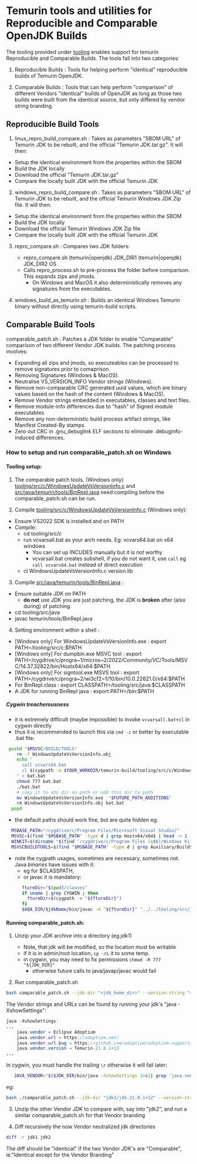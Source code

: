 <!-- textlint-disable terminology -->

# Temurin tools and utilities for Reproducible and Comparable OpenJDK Builds

The tooling provided under [tooling](https://github.com/adoptium/temurin-build/tree/master/tooling) enables
support for temurin Reproducible and Comparable Builds. The tools fall into two categories:

1. Reproducible Builds : Tools for helping perform "identical" reproducible builds of Temurin OpenJDK.

2. Comparable Builds : Tools that can help perform "comparison" of different Vendors "identical" builds of OpenJDK
as long as those two builds were built from the identical source, but only differed by vendor string branding.

## Reproducible Build Tools

1. linux_repro_build_compare.sh : Takes as parameters "SBOM URL" of Temurin JDK to be rebuilt, and the official "Temurin JDK.tar.gz".
It will then:

- Setup the identical environment from the properties within the SBOM
- Build the JDK locally
- Download the official "Temurin JDK.tar.gz"
- Compare the locally built JDK with the official Temurin JDK

2. windows_repro_build_compare.sh : Takes as parameters "SBOM URL" of Temurin JDK to be rebuilt, and the official Temurin Windows JDK Zip file.
It will then:

- Setup the identical environment from the properties within the SBOM
- Build the JDK locally
- Download the official Temurin Windows JDK Zip file
- Compare the locally built JDK with the official Temurin JDK

3. repro_compare.sh : Compares two JDK folders:

   - repro_compare.sh (temurin|openjdk) JDK_DIR1 (temurin|openjdk) JDK_DIR2 OS
   - Calls repro_process.sh to pre-process the folder before comparison. This expands zips and jmods.
     - On Windows and MacOS it also deterministically removes any signatures from the executables.

4. windows_build_as_temurin.sh : Builds an identical Windows Temurin binary without directly using temurin-build scripts.

## Comparable Build Tools

comparable_patch.sh : Patches a JDK folder to enable "Comparable" comparison of two different Vendor JDK builds.
The patching process involves:

- Expanding all zips and jmods, so executeables can be processed to remove signatures prior to comaprison.
- Removing Signatures (Windows & MacOS).
- Neutralise VS_VERSION_INFO Vendor strings (Windows).
- Remove non-comparable CRC generated uuid values, which are binary values based on the hash of the content (Windows & MacOS).
- Remove Vendor strings embedded in executables, classes and text files.
- Remove module-info differences due to "hash" of Signed module executables
- Remove any non-deterministic build process artifact strings, like Manifest Created-By stamps.
- Zero out CRC in .gnu_debuglink ELF sections to eliminate .debuginfo-induced differences.

### How to setup and run comparable_patch.sh on Windows

#### Tooling setup:

1. The comparable patch tools, (Windows only) [tooling/src/c/WindowsUpdateVsVersionInfo.c](https://github.com/adoptium/temurin-build/blob/master/tooling/src/c/WindowsUpdateVsVersionInfo.c) and
[src/java/temurin/tools/BinRepl.java](https://github.com/adoptium/temurin-build/blob/master/tooling/src/java/temurin/tools/BinRepl.java) need compiling
before the comparable_patch.sh can be run.

2. Compile [tooling/src/c/WindowsUpdateVsVersionInfo.c](https://github.com/adoptium/temurin-build/blob/master/tooling/src/c/WindowsUpdateVsVersionInfo.c) (Windows only):

- Ensure VS2022 SDK is installed and on PATH
- Compile:
  - cd tooling/src/c
  - run vcvarsall.bat as your arch needs. Eg: vcvars64.bat on x64 windows
    - You can set up INCUDES manually but it is not worthy
    - vcvarsall.bat creates subshell, if  you do not want it, use `call` eg `call vcvars64.bat` instead of direct execution
  - cl WindowsUpdateVsVersionInfo.c version.lib

3. Compile [src/java/temurin/tools/BinRepl.java](https://github.com/adoptium/temurin-build/blob/master/tooling/src/java/temurin/tools/BinRepl.java) :

- Ensure suitable JDK on PATH
  - **do not** use JDK you are just patching, the JDK is **broken** after (also during) of patching
- cd tooling/src/java
- javac temurin/tools/BinRepl.java

4. Setting environment within a shell :

- [Windows only] For WindowsUpdateVsVersionInfo.exe : export PATH=<temurin-build>/tooling/src/c:$PATH
- [Windows only] For dumpbin.exe MSVC tool : export PATH=/cygdrive/c/progra\~1/micros\~2/2022/Community/VC/Tools/MSVC/14.37.32822/bin/Hostx64/x64:$PATH
- [Windows only] For signtool.exe MSVS tool : export PATH=/cygdrive/c/progra\~2/wi3cf2\~1/10/bin/10.0.22621.0/x64:$PATH
- For BinRepl.class : export CLASSPATH=<temurin-build>/tooling/src/java:$CLASSPATH
- A JDK for running BinRepl java : export PATH=<jdk>/bin:$PATH

##### Cygwin treacherousness

- it is extremely difficult (maybe impossible) to invoke `vcvarsall.bat+cl` in cygwin directly
- thus it is recommended to launch this via `cmd -c` or better by executable .bat file:

```bash
 pushd "$MSVSC/BUILD/TOOLS"
    rm -f WindowsUpdateVsVersionInfo.obj
    echo "
      call vcvars64.bat
      cl $(cygpath -m $YOUR_WORKDIR/temurin-build/tooling/src/c/WindowsUpdateVsVersionInfo.c) version.lib
    " > bat.bat
    chmod 777 bat.bat
    ./bat.bat
    # copy it to any dir on path or add this dir to path
    mv WindowsUpdateVsVersionInfo.exe  "$FUTURE_PATH_ADDITIONS"
    rm WindowsUpdateVsVersionInfo.obj bat.bat
  popd
```

- the default paths should work fine, but are quite hidden eg:

```bash
  MSBASE_PATH="/cygdrive/c/Program Files/Microsoft Visual Studio/"
  MSVSC=$(find "$MSBASE_PATH" -type d | grep Hostx64/x64$ | head -n 1 )
  WINKIT=$(dirname "$(find '/cygdrive/c/Program Files (x86)/Windows Kits' | grep  x64/signtool.exe$ | head -n 1)")
  MSVSCBUILDTOOLS=$(find "$MSBASE_PATH" -type d | grep Auxiliary/Build$ | head -n 1 )
```

- note the cygpath usages, sometimes are necessary, sometimes not. Java *binaries* have issues with it:
  - eg for $CLASSPATH,
  - or javac it is mandatory:

```bash
      ftureDir="$(pwd)/classes"
      if uname | grep CYGWIN ; then
        ftureDir=$(cygpath -m "${ftureDir}")
      fi
      $AQA_DIR/$jdkName/bin/javac -d "${ftureDir}" "../../tooling/src/java/temurin/tools/BinRepl.java"
```

#### Running comparable_patch.sh:

1. Unzip your JDK archive into a directory (eg.jdk1)
   - Note, that jdk will be modified, so the location must be writable
   - if it is in admin/root location, `cp -rL` it to some temp.
   - in cygwin, you may need to fix permissions `chmod -R 777 "${JDK_DIR}"`
     - otherwise future calls to java/javap/javac would fail

2. Run comparable_patch.sh

```bash
bash comparable_patch.sh --jdk-dir "<jdk_home_dir>" --version-string "<version_str>" --vendor-name "<vendor_name>" --vendor_url "<vendor_url>" --vendor-bug-url "<vendor_bug_url>" --vendor-vm-bug-url "<vendor_vm_bug_url>" [--patch-vs-version-info]
```

The Vendor strings and URLs can be found by running your jdk's "java -XshowSettings":

```java
java -XshowSettings:
...
    java.vendor = Eclipse Adoptium
    java.vendor.url = https://adoptium.net/
    java.vendor.url.bug = https://github.com/adoptium/adoptium-support/issues
    java.vendor.version = Temurin-21.0.1+12
...
```

In cygwin, you must handle the trailing `\r` otherwise it will fail later:

```bash
   JAVA_VENDOR="$($JDK_DIR/bin/java -XshowSettings 2>&1| grep 'java.vendor = ' | sed 's/.* = //' | sed 's/\r.*//' )"
```

eg:

```bash
bash ./comparable_patch.sh --jdk-dir "jdk1/jdk-21.0.1+12" --version-string "Temurin-21.0.1+12" --vendor-name "Eclipse Adoptium" --vendor_url "https://adoptium.net/" --vendor-bug-url "https://github.com/adoptium/adoptium-support/issues" --vendor-vm-bug-url "https://github.com/adoptium/adoptium-support/issues"
```

3. Unzip the other Vendor JDK to compare with, say into "jdk2", and run a similar comparable_patch.sh
for that Vendor branding

4. Diff recursively the now Vendor neutralized jdk directories

```bash
diff -r jdk1 jdk2
```

The diff should be "identical" if the two Vendor JDK's are "Comparable", ie."Identical except for the Vendor Branding"
